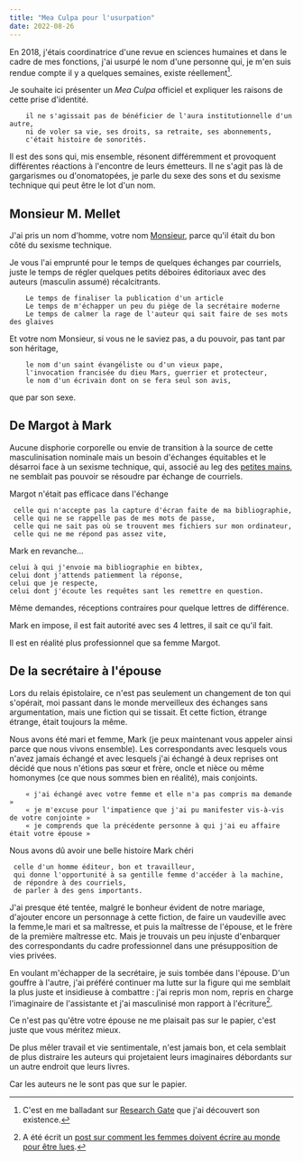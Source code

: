 ```yaml
---
title: "Mea Culpa pour l'usurpation"
date: 2022-08-26
---
```


En 2018, j'étais coordinatrice d'une revue en sciences humaines et dans le cadre de mes fonctions, j'ai usurpé le nom d'une personne qui, je m'en suis rendue compte il y a quelques semaines, existe réellement[^1]. 

[^1]: C'est en me balladant sur [Research Gate](https://www.researchgate.net/) que j'ai découvert son existence. 

Je souhaite ici présenter un *Mea Culpa* officiel et expliquer les raisons de cette prise d'identité. 

        il ne s'agissait pas de bénéficier de l'aura institutionnelle d'un autre, 
        ni de voler sa vie, ses droits, sa retraite, ses abonnements, 
        c'était histoire de sonorités. 

Il est des sons qui, mis ensemble, résonent différemment et provoquent différentes réactions à l'encontre de leurs émetteurs. Il ne s'agit pas là de gargarismes ou d'onomatopées, je parle du sexe des sons et du sexisme technique qui peut être le lot d'un nom. 

## Monsieur M. Mellet

J'ai pris un nom d'homme, votre nom [Monsieur](https://www.researchgate.net/profile/Mark-Mellett), parce qu'il était du bon côté du sexisme technique. 

Je vous l'ai emprunté pour le temps de quelques échanges par courriels, juste le temps de régler quelques petits déboires éditoriaux avec des auteurs (masculin assumé) récalcitrants. 

        Le temps de finaliser la publication d'un article
        Le temps de m'échapper un peu du piège de la secrétaire moderne
        Le temps de calmer la rage de l'auteur qui sait faire de ses mots des glaives

Et votre nom Monsieur, si vous ne le saviez pas, a du pouvoir, pas tant par son héritage, 

        le nom d'un saint évangéliste ou d'un vieux pape,  
        l'invocation francisée du dieu Mars, guerrier et protecteur, 
        le nom d'un écrivain dont on se fera seul son avis,

que par son sexe. 

## De Margot à Mark

Aucune disphorie corporelle ou envie de transition à la source de cette masculinisation nominale mais un besoin d'échanges équitables et le désarroi face à un sexisme technique, qui, associé au leg des [petites mains](https://blank.blue/meditions/manifeste-des-petites-mains/), ne semblait pas pouvoir se résoudre par échange de courriels.

Margot n'était pas efficace dans l'échange 

     celle qui n'accepte pas la capture d'écran faite de ma bibliographie,
     celle qui ne se rappelle pas de mes mots de passe,  
     celle qui ne sait pas où se trouvent mes fichiers sur mon ordinateur,   
     celle qui ne me répond pas assez vite, 

Mark en revanche... 

    celui à qui j'envoie ma bibliographie en bibtex,
    celui dont j'attends patiemment la réponse,
    celui que je respecte,
    celui dont j'écoute les requêtes sant les remettre en question. 

Même demandes, réceptions contraires pour quelque lettres de différence.

Mark en impose, il est fait autorité avec ses 4 lettres, il sait ce qu'il fait. 

Il est en réalité plus professionnel que sa femme Margot. 

## De la secrétaire à l'épouse

Lors du relais épistolaire, ce n'est pas seulement un changement de ton qui s'opérait, moi passant dans le monde merveilleux des échanges sans argumentation, mais une fiction qui se tissait. Et cette fiction, étrange étrange, était toujours la même.

Nous avons été mari et femme, Mark (je peux maintenant vous appeler ainsi parce que nous vivons ensemble). Les correspondants avec lesquels vous n'avez jamais échangé et avec lesquels j'ai échangé à deux reprises ont décidé que nous n'étions pas sœur et frère, oncle et nièce ou même homonymes (ce que nous sommes bien en réalité), mais conjoints. 

        « j'ai échangé avec votre femme et elle n'a pas compris ma demande »
        « je m'excuse pour l'impatience que j'ai pu manifester vis-à-vis de votre conjointe »
        « je comprends que la précédente personne à qui j'ai eu affaire était votre épouse »

Nous avons dû avoir une belle histoire Mark chéri 

     celle d'un homme éditeur, bon et travailleur, 
     qui donne l'opportunité à sa gentille femme d'accéder à la machine, 
     de répondre à des courriels, 
     de parler à des gens importants.

J'ai presque été tentée, malgré le bonheur évident de notre mariage, d'ajouter encore un personnage à cette fiction, de faire un vaudeville avec la femme,le mari et sa maîtresse, et puis la maîtresse de l'épouse, et le frère de la première maîtresse etc. Mais je trouvais un peu injuste d'enbarquer des correspondants du cadre professionnel dans une présupposition de vies privées. 

En voulant m'échapper de la secrétaire, je suis tombée dans l'épouse. D'un gouffre à l'autre, j'ai préféré continuer ma lutte sur la figure qui me semblait la plus juste et insidieuse à combattre : j'ai repris mon nom, repris en charge l'imaginaire de l'assistante et j'ai masculinisé mon rapport à l'écriture[^2]. 

Ce n'est pas qu'être votre épouse ne me plaisait pas sur le papier, c'est juste que vous méritez mieux. 

De plus mêler travail et vie sentimentale, n'est jamais bon, et cela semblait de plus distraire les auteurs qui projetaient leurs imaginaires débordants sur un autre endroit que leurs livres.

Car les auteurs ne le sont pas que sur le papier.

[^2]: A été écrit un [post sur comment les femmes doivent écrire au monde pour être lues](https://blank.blue/meditions/comment-ecrire-au-monde/).